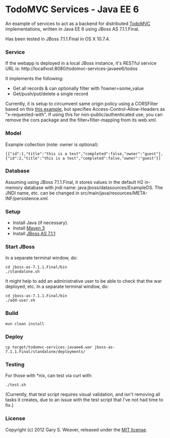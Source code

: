 TodoMVC Services - Java EE 6
=====

An example of services to act as a backend for distributed [TodoMVC][todomvc] implementations, written in Java EE 6 using JBoss AS 7.1.1.Final.

Has been tested in JBoss 7.1.1.Final in OS X 10.7.4.

### Service

If the webapp is deployed in a local JBoss instance, it's RESTful service URL is:
http://localhost:8080/todomvc-services-javaee6/todos

It implements the following:
* Get all records & can optionally filter with ?owner=some_value
* Get/push/put/delete a single record

Currently, it is setup to circumvent same origin policy using a CORSFilter based on this [this example][cors], but specifies Access-Control-Allow-Headers as "x-requested-with". If using this for non-public/authenticated use, you can remove the cors package and the filter+filter-mapping from its web.xml.

### Model

Example collection (note: owner is optional):

    [{"id":1,"title":"this is a test","completed":false,"owner":"guest"},{"id":2,"title":"this is a test","completed":false,"owner":"guest"}]

### Database

Assuming using JBoss 7.1.1.Final, it stores values in the default H2 in-memory database with jndi name: java:jboss/datasources/ExampleDS. The JNDI name, etc. can be changed in src/main/java/resources/META-INF/persistence.xml.

### Setup

* Install Java (if necessary).
* Install [Maven 3][mvn]
* Install [JBoss AS 7.1.1][jbossas]

### Start JBoss

In a separate terminal window, do:

    cd jboss-as-7.1.1.Final/bin
    ./standalone.sh

It might help to add an administrative user to be able to check that the war deployed, etc. In a separate terminal window, do:

    cd jboss-as-7.1.1.Final/bin
    ./add-user.sh

### Build

    mvn clean install

### Deploy

    cp target/todomvc-services-javaee6.war jboss-as-7.1.1.Final/standalone/deployments/

### Testing

For those with *nix, can test via curl with:

    ./test.sh

(Currently, that test script requires visual validation, and isn't removing all tasks it creates, due to an issue with the test script that I've not had time to fix.)

### License

Copyright (c) 2012 Gary S. Weaver, released under the [MIT license][lic].

[todomvc]: https://github.com/addyosmani/todomvc
[cors]: http://padcom13.blogspot.com/2011/09/cors-filter-for-java-applications.html
[mvn]: http://maven.apache.org/download.html
[jbossas]: http://www.jboss.org/jbossas/downloads/
[lic]: http://github.com/garysweaver/todomvc-services-javaee6/blob/master/LICENSE
